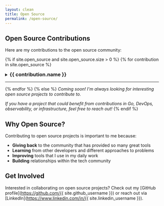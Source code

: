 ```yaml
---
layout: clean
title: Open Source
permalink: /open-source/
---
```


## Open Source Contributions

Here are my contributions to the open source community:

{% if site.open_source and site.open_source.size > 0 %}
{% for contribution in site.open_source %}
<details markdown="1">
<summary><h3 style="display: inline; cursor: pointer;">{{ contribution.name }}</h3></summary>

{{ contribution.description }}

{{ contribution.summary }}

{% if contribution.contribution_type %}
**My Contribution:** {{ contribution.contribution_type | join: ", " }}
{% endif %}

{% if contribution.tech_stack %}
**Technologies:** {{ contribution.tech_stack | join: ", " }}
{% endif %}

{% if contribution.pr_url %}
🔗 [View Pull Request]({{ contribution.pr_url }})
{% endif %}

{% if contribution.issue_url %}
🐛 [View Issue]({{ contribution.issue_url }})
{% endif %}

[View Project →](https://github.com/{{ contribution.repo }})

</details>

---
{% endfor %}
{% else %}
*Coming soon! I'm always looking for interesting open source projects to contribute to.*

*If you have a project that could benefit from contributions in Go, DevOps, observability, or infrastructure, feel free to reach out!*
{% endif %}

## Why Open Source?

Contributing to open source projects is important to me because:

- **Giving back** to the community that has provided so many great tools
- **Learning** from other developers and different approaches to problems  
- **Improving** tools that I use in my daily work
- **Building** relationships within the tech community

## Get Involved

Interested in collaborating on open source projects? Check out my [GitHub profile](https://github.com/{{ site.github_username }}) or reach out via [LinkedIn](https://www.linkedin.com/in/{{ site.linkedin_username }}).
